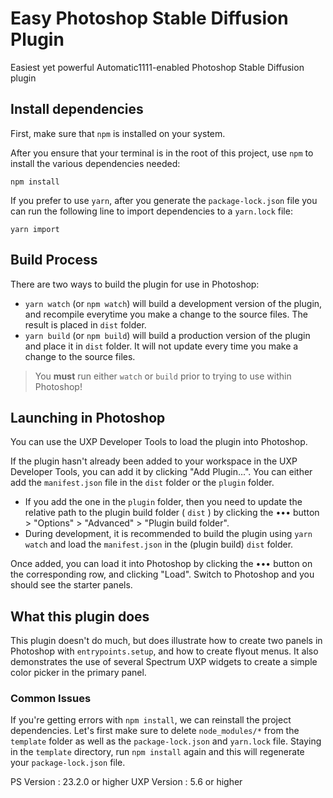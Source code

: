 # Easy Photoshop Stable Diffusion Plugin

Easiest yet powerful Automatic1111-enabled Photoshop Stable Diffusion plugin

## Install dependencies

First, make sure that `npm` is installed on your system.

After you ensure that your terminal is in the root of this project, use `npm` to install the various dependencies needed:

```
npm install
```

If you prefer to use `yarn`, after you generate the `package-lock.json` file you can run the following line to import dependencies to a `yarn.lock` file: 

```
yarn import
```

## Build Process

There are two ways to build the plugin for use in Photoshop:

* `yarn watch` (or `npm watch`) will build a development version of the plugin, and recompile everytime you make a change to the source files. The result is placed in `dist` folder. 
* `yarn build` (or `npm build`) will build a production version of the plugin and place it in `dist` folder. It will not update every time you make a change to the source files.

> You **must** run either `watch` or `build` prior to trying to use within Photoshop!

## Launching in Photoshop

You can use the UXP Developer Tools to load the plugin into Photoshop.

If the plugin hasn't already been added to your workspace in the UXP Developer Tools, you can add it by clicking "Add Plugin...". You can either add the `manifest.json` file in the `dist` folder or the `plugin` folder.
* If you add the one in the `plugin` folder, then you need to update the relative path to the plugin build folder ( `dist` ) by clicking the ••• button > "Options" > "Advanced" > "Plugin build folder".
* During development, it is recommended to build the plugin using `yarn watch` and load the `manifest.json` in the (plugin build) `dist` folder. 

Once added, you can load it into Photoshop by clicking the ••• button on the corresponding row, and clicking "Load". Switch to Photoshop and you should see the starter panels.

## What this plugin does

This plugin doesn't do much, but does illustrate how to create two panels in Photoshop with `entrypoints.setup`, and how to create flyout menus. It also demonstrates the use of several Spectrum UXP widgets to create a simple color picker in the primary panel.

### Common Issues 

If you're getting errors with `npm install`, we can reinstall the project dependencies. Let's first make sure to delete `node_modules/*` from the `template` folder as well as the `package-lock.json` and `yarn.lock` file. Staying in the `template` directory, run `npm install` again and this will regenerate your `package-lock.json` file. 

PS Version : 23.2.0 or higher
UXP Version : 5.6 or higher